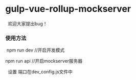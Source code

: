 # gulp-vue-rollup-mockserver
 
欢迎大家提出bug！

### 使用方法
 npm run dev //开启开发模式
 
 npm run api  //开启mockserver服务器
 
 
设置 端口在dev_config.js文件中
